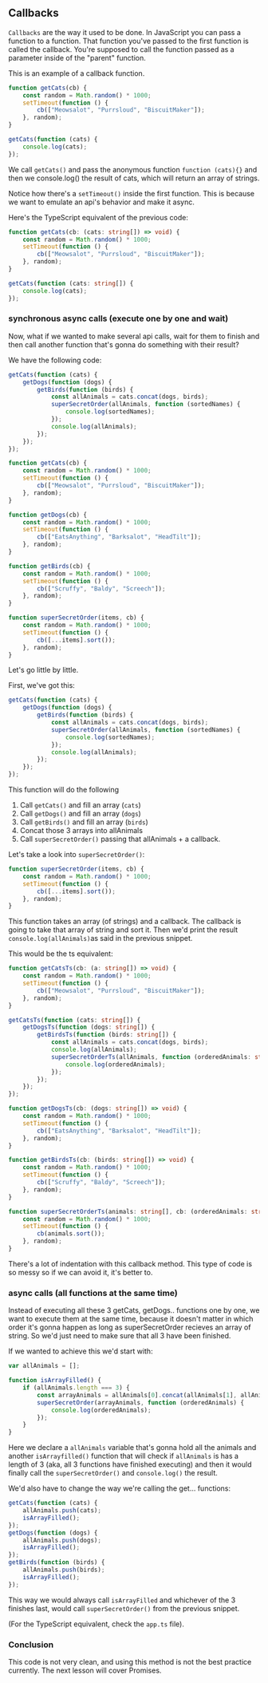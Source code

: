## Callbacks

`Callbacks` are the way it used to be done.
In JavaScript you can pass a function to a function. That function you've passed to the first function is called the callback. You're supposed to call the function passed as a parameter inside of the "parent" function.

This is an example of a callback function.

```js
function getCats(cb) {
    const random = Math.random() * 1000;
    setTimeout(function () {
        cb(["Meowsalot", "Purrsloud", "BiscuitMaker"]);
    }, random);
}

getCats(function (cats) {
    console.log(cats);
});
```

We call `getCats()` and pass the anonymous function `function (cats){}` and then we console.log() the result of cats, which will return an array of strings.

Notice how there's a `setTimeout()` inside the first function. This is because we want to emulate an api's behavior and make it async.

Here's the TypeScript equivalent of the previous code:

```ts
function getCats(cb: (cats: string[]) => void) {
    const random = Math.random() * 1000;
    setTimeout(function () {
        cb(["Meowsalot", "Purrsloud", "BiscuitMaker"]);
    }, random);
}

getCats(function (cats: string[]) {
    console.log(cats);
});
```

### synchronous async calls (execute one by one and wait)

Now, what if we wanted to make several api calls, wait for them to finish and then call another function that's gonna do something with their result?

We have the following code:

```js
getCats(function (cats) {
    getDogs(function (dogs) {
        getBirds(function (birds) {
            const allAnimals = cats.concat(dogs, birds);
            superSecretOrder(allAnimals, function (sortedNames) {
                console.log(sortedNames);
            });
            console.log(allAnimals);
        });
    });
});

function getCats(cb) {
    const random = Math.random() * 1000;
    setTimeout(function () {
        cb(["Meowsalot", "Purrsloud", "BiscuitMaker"]);
    }, random);
}

function getDogs(cb) {
    const random = Math.random() * 1000;
    setTimeout(function () {
        cb(["EatsAnything", "Barksalot", "HeadTilt"]);
    }, random);
}

function getBirds(cb) {
    const random = Math.random() * 1000;
    setTimeout(function () {
        cb(["Scruffy", "Baldy", "Screech"]);
    }, random);
}

function superSecretOrder(items, cb) {
    const random = Math.random() * 1000;
    setTimeout(function () {
        cb([...items].sort());
    }, random);
}
```

Let's go little by little.

First, we've got this:

```js
getCats(function (cats) {
    getDogs(function (dogs) {
        getBirds(function (birds) {
            const allAnimals = cats.concat(dogs, birds);
            superSecretOrder(allAnimals, function (sortedNames) {
                console.log(sortedNames);
            });
            console.log(allAnimals);
        });
    });
});
```

This function will do the following

1. Call `getCats()` and fill an array (`cats`)
2. Call `getDogs()` and fill an array (`dogs`)
3. Call `getBirds()` and fill an array (`birds`)
4. Concat those 3 arrays into allAnimals
5. Call `superSecretOrder()` passing that allAnimals + a callback.

Let's take a look into `superSecretOrder()`:

```js
function superSecretOrder(items, cb) {
    const random = Math.random() * 1000;
    setTimeout(function () {
        cb([...items].sort());
    }, random);
}
```

This function takes an array (of strings) and a callback. The callback is going to take that array of string and sort it. Then we'd print the result `console.log(allAnimals)`as said in the previous snippet.

This would be the ts equivalent:

```ts
function getCatsTs(cb: (a: string[]) => void) {
    const random = Math.random() * 1000;
    setTimeout(function () {
        cb(["Meowsalot", "Purrsloud", "BiscuitMaker"]);
    }, random);
}

getCatsTs(function (cats: string[]) {
    getDogsTs(function (dogs: string[]) {
        getBirdsTs(function (birds: string[]) {
            const allAnimals = cats.concat(dogs, birds);
            console.log(allAnimals);
            superSecretOrderTs(allAnimals, function (orderedAnimals: string[]) {
                console.log(orderedAnimals);
            });
        });
    });
});

function getDogsTs(cb: (dogs: string[]) => void) {
    const random = Math.random() * 1000;
    setTimeout(function () {
        cb(["EatsAnything", "Barksalot", "HeadTilt"]);
    }, random);
}

function getBirdsTs(cb: (birds: string[]) => void) {
    const random = Math.random() * 1000;
    setTimeout(function () {
        cb(["Scruffy", "Baldy", "Screech"]);
    }, random);
}

function superSecretOrderTs(animals: string[], cb: (orderedAnimals: string[]) => void) {
    const random = Math.random() * 1000;
    setTimeout(function () {
        cb(animals.sort());
    }, random);
}
```

There's a lot of indentation with this callback method. This type of code is so messy so if we can avoid it, it's better to.

### async calls (all functions at the same time)

Instead of executing all these 3 getCats, getDogs.. functions one by one, we want to execute them at the same time, because it doesn't matter in which order it's gonna happen as long as superSecretOrder recieves an array of string. So we'd just need to make sure that all 3 have been finished.

If we wanted to achieve this we'd start with:

```js
var allAnimals = [];

function isArrayFilled() {
    if (allAnimals.length === 3) {
        const arrayAnimals = allAnimals[0].concat(allAnimals[1], allAnimals[2]);
        superSecretOrder(arrayAnimals, function (orderedAnimals) {
            console.log(orderedAnimals);
        });
    }
}
```

Here we declare a `allAnimals` variable that's gonna hold all the animals and another `isArrayfilled()` function that will check if `allAnimals` is has a length of 3 (aka, all 3 functions have finished executing) and then it would finally call the `superSecretOrder()` and `console.log()` the result.

We'd also have to change the way we're calling the get... functions:

```js
getCats(function (cats) {
    allAnimals.push(cats);
    isArrayFilled();
});
getDogs(function (dogs) {
    allAnimals.push(dogs);
    isArrayFilled();
});
getBirds(function (birds) {
    allAnimals.push(birds);
    isArrayFilled();
});
```

This way we would always call `isArrayFilled` and whichever of the 3 finishes last, would call `superSecretOrder()` from the previous snippet.

(For the TypeScript equivalent, check the `app.ts` file).

### Conclusion

This code is not very clean, and using this method is not the best practice currently.
The next lesson will cover Promises.
